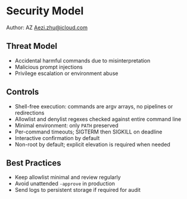 Security Model
==============

Author: AZ <Aezi.zhu@icloud.com>

Threat Model
------------

- Accidental harmful commands due to misinterpretation
- Malicious prompt injections
- Privilege escalation or environment abuse

Controls
--------

- Shell-free execution: commands are argv arrays, no pipelines or redirections
- Allowlist and denylist regexes checked against entire command line
- Minimal environment: only `PATH` preserved
- Per-command timeouts; SIGTERM then SIGKILL on deadline
- Interactive confirmation by default
- Non-root by default; explicit elevation is required when needed

Best Practices
--------------

- Keep allowlist minimal and review regularly
- Avoid unattended `-approve` in production
- Send logs to persistent storage if required for audit


